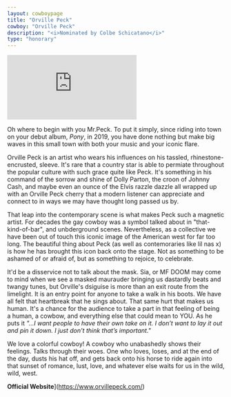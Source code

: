 ```yaml
---
layout: cowboypage
title: "Orville Peck"
cowboy: "Orville Peck"
description: "<i>Nominated by Colbe Schicatano</i>"
type: "honorary"
---
```


<iframe id="youtube" src="https://www.youtube.com/watch?v=60MHmrtEuRY" frameborder="0" allow="accelerometer; autoplay; encrypted-media; gyroscope; picture-in-picture" allowfullscreen></iframe><br>


Oh where to begin with you Mr.Peck. To put it simply, since riding into town on your debut album, *Pony*, in 2019, you have done nothing but
make big waves in this small town with both your music and your iconic flare.

Orville Peck is an artist who wears his influences on his tassled, rhinestone-encrusted, sleeve. It's rare that a country star is 
able to permiate throughout the popular culture with such grace quite like Peck. It's something in his command of the sorrow and shine of Dolly Parton, 
the croon of Johnny Cash, and maybe even an ounce of the Elvis razzle dazzle all wrapped up with an Orville Peck cherry that a modern listener can appreciate and connect
to in ways we may have thought long passed us by.

That leap into the contemporary scene is what makes Peck such a magnetic artist. For decades the gay cowboy was a symbol talked about in "that-kind-of-bar",
and unbderground scenes. Nevertheless, as a collective we have been out of touch this iconic image 
of the American west for far too long. The beautiful thing about Peck (as well as contemoraries like lil nas x) is how he has brought this icon back onto the stage. 
Not as something to be ashamed of or afraid of, but as something to rejoice, to celebrate. 

It'd be a disservice not to talk about the mask. Sia, or MF DOOM may come to mind when we see a masked maurauder bringing us dastardly beats and twangy tunes,
but Orville's dsiguise is more than an exit route from the limelight. It is an entry point for anyone to take a walk in his boots. We have all felt that heartbreak
that he sings about. That same hurt that makes us human. It's a chance for the audience to take a part in that feeling of being a human, a cowbow,
and everything else that could mean to YOU. As he puts it *"...I want people to have their own take on it. I don’t want to lay it out and pin it down. I just don’t think that’s important."*

We love a colorful cowboy! A cowboy who unabashedly shows their feelings. Talks through their woes. One who loves, loses, and at the end of the day, dusts his hat off, and
gets back onto his horse to ride again into that sunset of romance, lust, love, and whatever else waits for us in the wild, wild, west.

**Official Website**](https://www.orvillepeck.com/)
